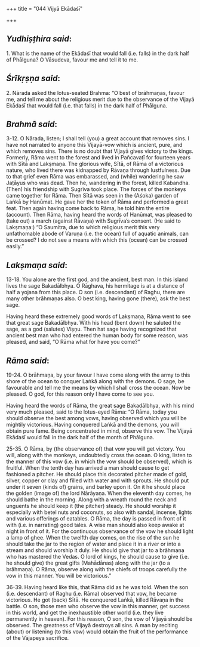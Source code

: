 +++
title = "044 Vijyā Ekādaśī"

+++
 

## *Yudhiṣṭhira said*:

1\. What is the name of the Ekādaśī that would fall (i.e. falls) in the dark half of Phālguna? O Vāsudeva, favour me and tell it to me.

## *Śrīkṛṣṇa said*:

2\. Nārada asked the lotus-seated Brahma: “O best of brāhmaṇas, favour me, and tell me about the religious merit due to the observance of the Vijayā Ekādaśī that would fall (i.e. that falls) in the dark half of Phālguna.

## *Brahmā said*:

3-12. O Nārada, listen; I shall tell (you) a great account that removes sins. I have not narrated to anyone this Vijayā-vow which is ancient, pure, and which removes sins. There is no doubt that Vijayā gives victory to the kings. Formerly, Rāma went to the forest and lived in Pañcavaṭī for fourteen years with Sītā and Lakṣmaṇa. The glorious wife, Sītā, of Rāma of a victorious nature, who lived there was kidnapped by Rāvaṇa through lustfulness. Due to that grief even Rāma was embarassed, and (while) wandering he saw Jaṭāyus who was dead. Then he, wandering in the forest, killed Kabandha. (Then) his friendship with Sugrīva took place. The forces of the monkeys came together for Rāma. Then Sītā was seen in the (Aśoka) garden of Laṅkā by Hanūmat. He gave her the token of Rāma and performed a great feat. Then again having come back to Rāma, he told him the entire (account). Then Rāma, having heard the words of Hanūmat, was pleased to (take out) a march (against Rāvaṇa) with Sugrīva’s consent. (He said to Lakṣmaṇa:) “O Saumitra, due to which religious merit this very unfathomable abode of Varuṇa (i.e. the ocean) full of aquatic animals, can be crossed? I do not see a means with which this (ocean) can be crossed easily.”

## *Lakṣmaṇa said*:

13-18. You alone are the first god, and the ancient, best man. In this island lives the sage Bakadālbhya. O Rāghava, his hermitage is at a distance of half a yojana from this place. O son (i.e. descendant) of Raghu, there are many other brāhmaṇas also. O best king, having gone (there), ask the best sage.

Having heard these extremely good words of Lakṣmaṇa, Rāma went to see that great sage Bakadālbhya. With his head (bent down) he saluted the sage, as a god (salutes) Viṣṇu. Then hat sage having recognized that ancient best man who had entered the human body for some reason, was pleased, and said, “O Rāma what for have you come?”

## *Rāma said*:

19-24. O brāhmaṇa, by your favour I have come along with the army to this shore of the ocean to conquer Laṅkā along with the demons. O sage, be favourable and tell me the means by which I shall cross the ocean. Now be pleased. O god, for this reason only I have come to see you.

Having heard the words of Rāma, the great sage Bakadālbhya, with his mind very much pleased, said to the lotus-eyed Rāma: “O Rāma, today you should observe the best among vows, having observed which you will be mightily victorious. Having conquered Laṅkā and the demons, you will obtain pure fame. Being concentrated in mind, observe this vow. The Vijayā Ekādaśī would fall in the dark half of the month of Phālguna.

25-35. O Rāma, by (the observance of) that vow you will get victory. You will, along with the monkeys, undoubtedly cross the ocean. O king, listen to the manner of this vow (i.e. in which the vow should be observed), which is fruitful. When the tenth day has arrived a man should cause to get fashioned a pitcher. He should place this decorated pitcher made of gold, silver, copper or clay and filled with water and with sprouts. He should put under it seven (kinds of) grains, and barley upon it. On it he should place the golden (image of) the lord Nārāyaṇa. When the eleventh day comes, he should bathe in the morning. Along with a wreath round the neck and unguents he should keep it (the pitcher) steady. He should worship it especially with betel nuts and coconuts, so also with sandal, incense, lights and various offerings of eatables. O Rāma, the day is passed in front of it with (i.e. in narrating) good tales. A wise man should also keep awake at night in front of it. For the continuous observance of the vow he should light a lamp of ghee. When the twelfth day comes, on the rise of the sun he should take the jar to the region of water and place it in a river or into a stream and should worship it duly. He should give that jar to a brāhmaṇa who has mastered the Vedas. O lord of kings, he should cause to give (i.e. he should give) the great gifts (Mahādānas) along with the jar (to a brāhmaṇa). O Rāma, observe along with the chiefs of troops carefully the vow in this manner. You will be victorious.”

36-39. Having heard like this, that Rāma did as he was told. When the son (i.e. descendant) of Raghu (i.e. Rāma) observed that vow, he became victorious. He got (back) Sītā. He conquered Laṅkā, killed Rāvaṇa in the battle. O son, those men who observe the vow in this manner, get success in this world, and get the inexhaustible other world (i.e. they live permanently in heaven). For this reason, O son, the vow of Vijayā should be observed. The greatness of Vijayā destroys all sins. A man by reciting (about) or listening (to this vow) would obtain the fruit of the performance of the Vājapeya sacrifice.


